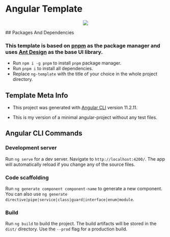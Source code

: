 

# Angular Template

<div style="text-align:center">

![](https://angular.io/assets/images/logos/angular/angular.png)

</div>
## Packages And Dependencies

### This template is based on [pnpm](https://pnpm.io/) as the package manager and uses [Ant Design](https://ng.ant.design/) as the base UI library.

- Run `npm i -g pnpm` to install `pnpm` package manager.
- Run `pnpm i` to install all dependencies.
- Replace `ng-template` with the title of your choice in the whole project directory.

## Template Meta Info

- This project was generated with [Angular CLI](https://github.com/angular/angular-cli) version 11.2.11.

- This is my version of a minimal angular-project without any test files.

## Angular CLI Commands

### Development server

Run `ng serve` for a dev server. Navigate to `http://localhost:4200/`. The app will automatically reload if you change any of the source files.

### Code scaffolding

Run `ng generate component component-name` to generate a new component. You can also use `ng generate directive|pipe|service|class|guard|interface|enum|module`.

### Build

Run `ng build` to build the project. The build artifacts will be stored in the `dist/` directory. Use the `--prod` flag for a production build.
